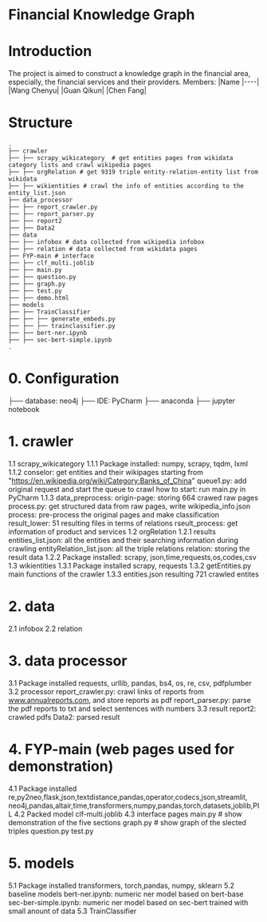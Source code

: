 # Financial Knowledge Graph

# Introduction
The project is aimed to construct a knowledge graph in the financial area, especially, the financial services and their providers. 
Members:
|Name
|----|
|Wang Chenyu|
|Guan Qikun|
|Chen Fang|

# Structure
```
.
├── crawler
├── ├── scrapy_wikicategory  # get entities pages from wikidata category lists and crawl wikipedia pages
├── ├── orgRelation # get 9319 triple entity-relation-entity list from wikidata
├── ├── wikientities # crawl the info of entities according to the entity_list.json
├── data_processor
├── ├── report_crawler.py
├── ├── report_parser.py
├── ├── report2
├── ├── Data2
├── data
├── ├── infobox # data collected from wikipedia infobox
├── ├── relation # data collected from wikidata pages
├── FYP-main # interface
├── ├── clf_multi.joblib
├── ├── main.py
├── ├── question.py
├── ├── graph.py
├── ├── test.py
├── ├── demo.html
├── models
├── ├── TrainClassifier
├── ├── ├── generate_embeds.py
├── ├── ├── trainclassifier.py
├── ├── bert-ner.ipynb
├── ├── sec-bert-simple.ipynb
.

```

# 0. Configuration
├── database: neo4j
├── IDE: PyCharm
├── anaconda
├── jupyter notebook
# 1. crawler
1.1 scrapy_wikicategory
1.1.1 Package installed:
  numpy, scrapy, tqdm, lxml
1.1.2 conselor:
  get entities and their wikipages starting from  "https://en.wikipedia.org/wiki/Category:Banks_of_China"
  queue1.py: add original request and start the queue to crawl
  how to start: run main.py in PyCharm
1.1.3 data_preprocess:
  origin-page: storing 664 crawed raw pages
  process.py: get structured data from raw pages, write wikipedia_info.json
	process: pre-process the original pages and make classification
	result_lower: 51 resulting files in terms of relations
	rseult_process: get information of product and services
1.2 orgRelation
1.2.1 results
  entities_list.json: all the entities and their searching information during crawling
  entityRelation_list.json: all the triple relations
  relation: storing the result data
1.2.2 Package installed: 
  scrapy, json,time,requests,os,codes,csv
1.3 wikientities
1.3.1 Package installed
  scrapy, requests
1.3.2 getEntities.py
  main functions of the crawler
1.3.3 entities.json
  resulting 721 crawled entites
# 2. data
2.1 infobox
2.2 relation
# 3. data processor
3.1 Package installed
  requests, urllib, pandas, bs4, os, re, csv, pdfplumber
3.2 processor
  report_crawler.py: crawl links of reports from www.annualreports.com, and store reports as pdf
  report_parser.py: parse the pdf reports to txt and select  sentences with numbers
3.3 result
  report2: crawled pdfs
  Data2: parsed result
# 4. FYP-main (web pages used for demonstration)
4.1 Package installed
  re,py2neo,flask,json,textdistance,pandas,operator,codecs,json,streamlit,
  neo4j,pandas,altair,time,transformers,numpy,pandas,torch,datasets,joblib,PIL
4.2 Packed model
  clf-multi.joblib
4.3 interface pages
  main.py # show demonstration of the five sections
  graph.py # show graph of the slected triples
  question.py 
  test.py
# 5. models
5.1 Package installed
  transformers, torch,pandas, numpy, sklearn
5.2 baseline models
  bert-ner.ipynb: numeric ner model based on bert-base
  sec-ber-simple.ipynb: numeric ner model based on sec-bert trained with small anount of data
5.3 TrainClassifier
